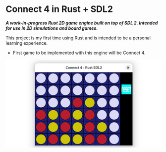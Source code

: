 # Connect 4 in Rust + SDL2

***A work-in-progress Rust 2D game engine built on top of SDL 2. Intended for use in 2D simulations and board games.***

This project is my first time using Rust and is intended to be a personal learning experience.

- First game to be implemented with this engine will be Connect 4.

![Screenshot of Rust-SDL2 Connect 4](demo.jpg "Rust-SDL2 Connect 4")